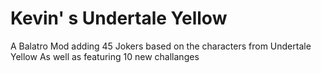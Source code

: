 # Kevin' s Undertale Yellow
A Balatro Mod adding 45 Jokers based on the characters from Undertale Yellow
As well as featuring 10 new challanges
